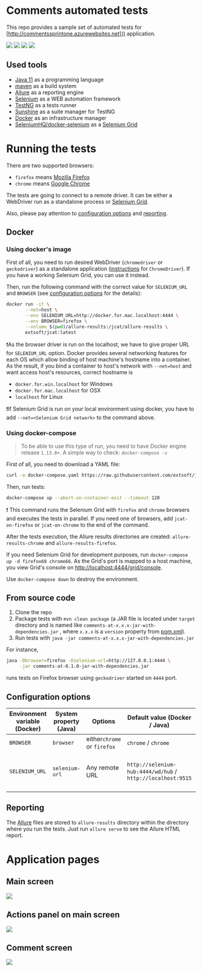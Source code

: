 # Comments automated tests
This repo provides a sample set of automated tests for [http://commentssprintone.azurewebsites.net]() application.

![](https://img.shields.io/github/license/extsoft/jcat.svg)
![](https://img.shields.io/docker/automated/extsoft/jcat.svg)
![](https://img.shields.io/docker/build/extsoft/jcat.svg)
![](https://travis-ci.org/extsoft/jcat.svg?branch=master)

## Used tools
- [Java 11](https://jdk.java.net/java-se-ri/11) as a programming language
- [maven](https://maven.apache.org) as a build system
- [Allure](http://allure.qatools.ru) as a reporting engine
- [Selenium](https://www.seleniumhq.org) as a WEB automation framework
- [TestNG](http://testng.org/doc/) as a tests runner
- [Sunshine](https://github.com/tatools/sunshine/) as a suite manager for TestNG
- [Docker](https://www.docker.com) as an infrastructure manager
- [SeleniumHQ/docker-selenium](https://github.com/SeleniumHQ/docker-selenium) as a [Selenium Grid](https://www.seleniumhq.org/docs/07_selenium_grid.jsp)

# Running the tests
There are two supported browsers:
- `firefox` means [Mozilla Firefox](https://www.mozilla.org)
- `chrome` means [Google Chrome](https://www.google.com/chrome/)

The tests are going to connect to a remote driver. It can be either a WebDriver run as a 
 standalone process or [Selenium Grid](https://www.seleniumhq.org/docs/07_selenium_grid.jsp).

Also, please pay attention to [configuration options](#configuration-options) and [reporting](#reporting).

## Docker
### Using docker's image
First of all, you need to run desired WebDriver (`chromedriver` or `geckodriver`) as a standalone application ([instructions](https://github.com/SeleniumHQ/selenium/wiki/ChromeDriver#running-chromedriver-as-a-standalone-process) for `ChromeDriver`). If you have a working Selenium Grid, you can use it instead.

Then, run the following command with the correct value for `SELENIUM_URL` and `BROWSER` (see [configuration options](#configuration-options)  for the details):
```bash
docker run -it \
       --net=host \
       --env SELENIUM_URL=http://docker.for.mac.localhost:4444 \
       --env BROWSER=firefox \
       --volume $(pwd)/allure-results:/jcat/allure-results \
       extsoft/jcat:latest
```

:exclamation:As the browser driver is run on the localhost, we have to give proper URL for `SELENIUM_URL` option. Docker provides several networking features for each OS which allow binding of host machine's hostname into a container. As the result, if you bind a container to host's network with `--net=host` and want access host's resources, correct hostname is
- `docker.for.win.localhost` for Windows
- `docker.for.mac.localhost` for OSX
- `localhost` for Linux

:exclamation:If Selenium Grid is run on your local environment using docker, you have to add `--net=<Selenium Grid network>` to the command above.

### Using docker-compose
> To be able to use this type of run, you need to have Docker engine release `1.13.0+`. A simple way to check: `docker-compose -v`

First of all, you need to download a YAML file: 
```bash
curl -o docker-compose.yaml https://raw.githubusercontent.com/extsoft/jcat/master/docker-compose.yaml
```

Then, run tests: 
```bash
docker-compose up --abort-on-container-exit --timeout 120
```
:exclamation: This command runs the Selenium Grid with `firefox` and `chrome` browsers and executes the tests in parallel.  If you need one of browsers, add `jcat-on-firefox` or `jcat-on-chrome` to the end of the command.

After the tests execution, the Allure results directories are created: `allure-results-chrome` and `allure-results-firefox`. 

If you need Selenium Grid for development purposes, run `docker-compose up -d firefox60 chrome66`. As the Grid's port is mapped to a host machine, you view Grid's console on [http://localhost:4444/grid/console]().

Use `docker-compose down` to destroy the environment.

## From source code
1. Clone the repo
2. Package tests  with `mvn clean package` (a JAR file is located under `target` directory and is named like `comments-at-x.x.x-jar-with-dependencies.jar` , where `x.x.x` is a `version` property from [pom.xml](pom.xml)).
3. Run tests with `java -jar comments-at-x.x.x-jar-with-dependencies.jar`

For instance,
```bash
java -Dbrowser=firefox -Dselenium-url=http://127.0.0.1:4444 \
     -jar comments-at-0.1.0-jar-with-dependencies.jar
``` 
runs tests on Firefox browser using `geckodriver` started on `4444` port.

## Configuration options
Environment variable (Docker) | System property (Java) | Options | Default value (Docker / Java) | Description
---|---|---|---|---
`BROWSER` | `browser` | either`chrome` or `firefox` | `chrome` / `chrome` | A browser for testing
`SELENIUM_URL` | `selenium-url` |Any remote URL | `http://selenium-hub:4444/wd/hub` / `http://localhost:9515` | An URL to remove driver or Selenium Grid

## Reporting
The [Allure](http://allure.qatools.ru) files are stored to `allure-results` directory within the directory where you run the tests. Just run `allure serve` to see the Allure HTML report.

# Application pages
## Main screen
![](docs/pages/main-page.png)

## Actions panel on main screen
![](docs/pages/actions-panel.png)

## Comment screen
![](docs/pages/comment.png)
